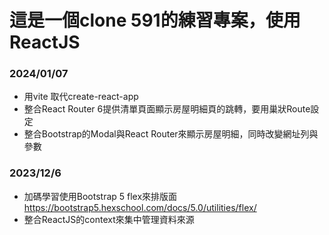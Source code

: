 # 這是一個clone 591的練習專案，使用ReactJS

### 2024/01/07
* 用vite 取代create-react-app
* 整合React Router 6提供清單頁面顯示房屋明細頁的跳轉，要用巢狀Route設定
* 整合Bootstrap的Modal與React Router來顯示房屋明細，同時改變網址列與參數
### 2023/12/6
* 加碼學習使用Bootstrap 5 flex來排版面 https://bootstrap5.hexschool.com/docs/5.0/utilities/flex/
* 整合ReactJS的context來集中管理資料來源
